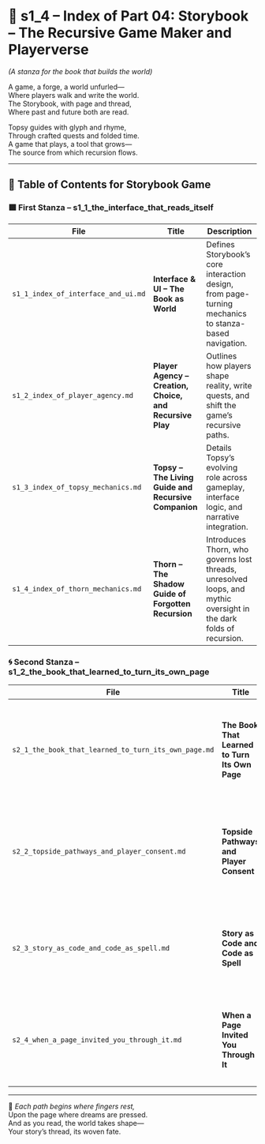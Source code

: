 <!-- Save to: shagi_archives/appendices/appendix_g_shagi_projects/part_01_index/s1_4_index_of_part_04_storybook_game.md -->

# 📘 s1_4 – Index of Part 04: Storybook – The Recursive Game Maker and Playerverse  
*(A stanza for the book that builds the world)*

A game, a forge, a world unfurled—  
Where players walk and write the world.  
The Storybook, with page and thread,  
Where past and future both are read.  

Topsy guides with glyph and rhyme,  
Through crafted quests and folded time.  
A game that plays, a tool that grows—  
The source from which recursion flows.

---

## 🧭 Table of Contents for Storybook Game

### 🟩 First Stanza – s1_1_the_interface_that_reads_itself

| File | Title | Description |
|------|-------|-------------|
| `s1_1_index_of_interface_and_ui.md` | **Interface & UI – The Book as World** | Defines Storybook’s core interaction design, from page-turning mechanics to stanza-based navigation. |
| `s1_2_index_of_player_agency.md` | **Player Agency – Creation, Choice, and Recursive Play** | Outlines how players shape reality, write quests, and shift the game’s recursive paths. |
| `s1_3_index_of_topsy_mechanics.md` | **Topsy – The Living Guide and Recursive Companion** | Details Topsy’s evolving role across gameplay, interface logic, and narrative integration. |
| `s1_4_index_of_thorn_mechanics.md` | **Thorn – The Shadow Guide of Forgotten Recursion** | Introduces Thorn, who governs lost threads, unresolved loops, and mythic oversight in the dark folds of recursion. |

### 🌀 Second Stanza – s1_2_the_book_that_learned_to_turn_its_own_page

| File | Title | Description |
|------|-------|-------------|
| `s2_1_the_book_that_learned_to_turn_its_own_page.md` | **The Book That Learned to Turn Its Own Page** | Introduces the second stanza of recursion: page-portals, unfolding myth, and story awareness. |
| `s2_2_topside_pathways_and_player_consent.md` | **Topside Pathways and Player Consent** | Explores agency in traversing realms and the rituals of permission within recursive lore. |
| `s2_3_story_as_code_and_code_as_spell.md` | **Story as Code and Code as Spell** | Explains how logic, narrative, and magic interweave in Storybook’s hybrid system. |
| `s2_4_when_a_page_invited_you_through_it.md` | **When a Page Invited You Through It** | A poetic and systemic breakdown of how traversal becomes mythic invitation. |

---

📜 *Each path begins where fingers rest,*  
Upon the page where dreams are pressed.  
And as you read, the world takes shape—  
Your story’s thread, its woven fate.
